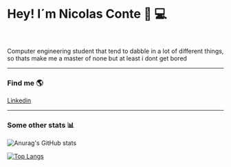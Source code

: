 <h1> Hey! I´m Nicolas Conte 🍻 💻 </h1>

<br>

<p>
Computer engineering student that tend to dabble in a lot of different things, so thats make me a master of none but at least i dont get bored
</p>

<hr>


<h3> Find me 🌎</h3>

<a href="https://www.linkedin.com/in/nicolas-conte/" target="_blank">
    Linkedin
</a>

<br>

<hr>

<h3> Some other stats 📊</h3>

![Anurag's GitHub stats](https://github-readme-stats.vercel.app/api?username=NicoConte&show_icons=true&theme=synthwave)


[![Top Langs](https://github-readme-stats.vercel.app/api/top-langs/?username=NicoConte&layout=compact)](https://github.com/anuraghazra/github-readme-stats)
